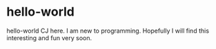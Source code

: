 # hello-world
hello-world
CJ here. I am new to programming. 
Hopefully I will find this interesting and fun very soon. 
